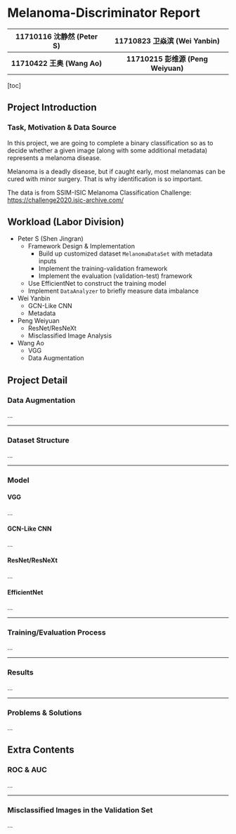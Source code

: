 # Melanoma-Discriminator Report

|   11710116 沈静然 (Peter S)   |    11710823 卫焱滨 (Wei Yanbin)    |
| :---------------------------: | :--------------------------------: |
| **11710422   王奥 (Wang Ao)** | **11710215 彭维源 (Peng Weiyuan)** |

[toc]

## Project Introduction

### Task, Motivation & Data Source

In this project, we are going to complete a binary classification so as to decide whether a given image (along with some additional metadata) represents a melanoma disease.

Melanoma is a deadly disease, but if caught early, most melanomas can be cured with minor surgery. That is why identification is so important.

The data is from SSIM-ISIC Melanoma Classification Challenge: https://challenge2020.isic-archive.com/



## Workload (Labor Division)

-   Peter S (Shen Jingran)
    -   Framework Design & Implementation
        -   Build up customized dataset `MelanomaDataSet` with metadata inputs
        -   Implement the training-validation framework
        -   Implement the evaluation (validation-test) framework
    -   Use EfficientNet to construct the training model
    -   Implement `DataAnalyzer` to briefly measure data imbalance
-   Wei Yanbin
    -   GCN-Like CNN
    -   Metadata
-   Peng Weiyuan
    -   ResNet/ResNeXt
    -   Misclassified Image Analysis
-   Wang Ao
    -   VGG
    -   Data Augmentation



## Project Detail

### Data Augmentation

…

---

### Dataset Structure

…

---

### Model

#### VGG

…

#### GCN-Like CNN

…

#### ResNet/ResNeXt

…

#### EfficientNet

…

---

### Training/Evaluation Process

…

---

### Results

…

---

### Problems & Solutions

…



## Extra Contents

### ROC & AUC

…

---

### Misclassified Images in the Validation Set

…


